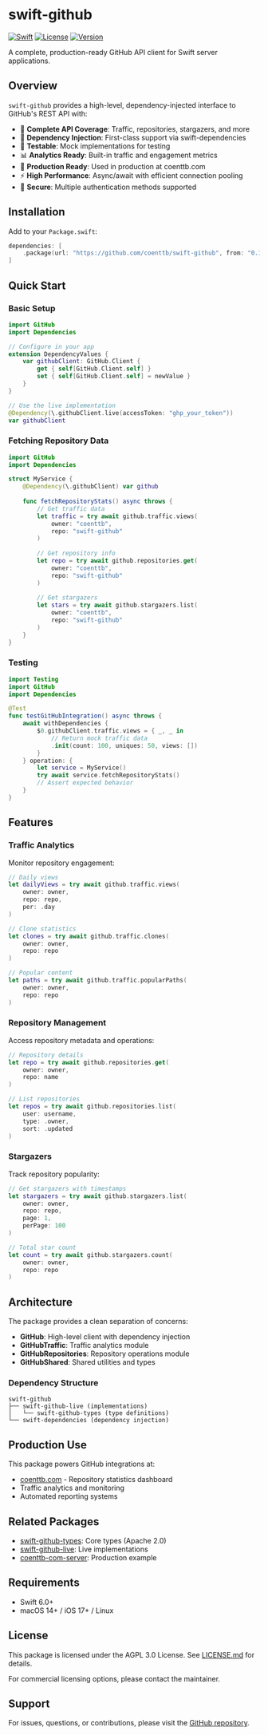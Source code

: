 # swift-github

[![Swift](https://img.shields.io/badge/Swift-6.0-orange.svg)](https://swift.org)
[![License](https://img.shields.io/badge/License-AGPL%203.0-blue.svg)](LICENSE.md)
[![Version](https://img.shields.io/badge/version-0.1.0-green.svg)](https://github.com/coenttb/swift-github/releases)

A complete, production-ready GitHub API client for Swift server applications.

## Overview

`swift-github` provides a high-level, dependency-injected interface to GitHub's REST API with:

- 🎯 **Complete API Coverage**: Traffic, repositories, stargazers, and more
- 🔌 **Dependency Injection**: First-class support via swift-dependencies
- 🧪 **Testable**: Mock implementations for testing
- 📊 **Analytics Ready**: Built-in traffic and engagement metrics
- 🚀 **Production Ready**: Used in production at coenttb.com
- ⚡ **High Performance**: Async/await with efficient connection pooling
- 🔐 **Secure**: Multiple authentication methods supported

## Installation

Add to your `Package.swift`:

```swift
dependencies: [
    .package(url: "https://github.com/coenttb/swift-github", from: "0.1.0")
]
```

## Quick Start

### Basic Setup

```swift
import GitHub
import Dependencies

// Configure in your app
extension DependencyValues {
    var githubClient: GitHub.Client {
        get { self[GitHub.Client.self] }
        set { self[GitHub.Client.self] = newValue }
    }
}

// Use the live implementation
@Dependency(\.githubClient.live(accessToken: "ghp_your_token"))
var githubClient
```

### Fetching Repository Data

```swift
import GitHub
import Dependencies

struct MyService {
    @Dependency(\.githubClient) var github
    
    func fetchRepositoryStats() async throws {
        // Get traffic data
        let traffic = try await github.traffic.views(
            owner: "coenttb",
            repo: "swift-github"
        )
        
        // Get repository info
        let repo = try await github.repositories.get(
            owner: "coenttb",
            repo: "swift-github"
        )
        
        // Get stargazers
        let stars = try await github.stargazers.list(
            owner: "coenttb",
            repo: "swift-github"
        )
    }
}
```

### Testing

```swift
import Testing
import GitHub
import Dependencies

@Test
func testGitHubIntegration() async throws {
    await withDependencies {
        $0.githubClient.traffic.views = { _, _ in
            // Return mock traffic data
            .init(count: 100, uniques: 50, views: [])
        }
    } operation: {
        let service = MyService()
        try await service.fetchRepositoryStats()
        // Assert expected behavior
    }
}
```

## Features

### Traffic Analytics

Monitor repository engagement:

```swift
// Daily views
let dailyViews = try await github.traffic.views(
    owner: owner,
    repo: repo,
    per: .day
)

// Clone statistics
let clones = try await github.traffic.clones(
    owner: owner,
    repo: repo
)

// Popular content
let paths = try await github.traffic.popularPaths(
    owner: owner,
    repo: repo
)
```

### Repository Management

Access repository metadata and operations:

```swift
// Repository details
let repo = try await github.repositories.get(
    owner: owner,
    repo: name
)

// List repositories
let repos = try await github.repositories.list(
    user: username,
    type: .owner,
    sort: .updated
)
```

### Stargazers

Track repository popularity:

```swift
// Get stargazers with timestamps
let stargazers = try await github.stargazers.list(
    owner: owner,
    repo: repo,
    page: 1,
    perPage: 100
)

// Total star count
let count = try await github.stargazers.count(
    owner: owner,
    repo: repo
)
```

## Architecture

The package provides a clean separation of concerns:

- **GitHub**: High-level client with dependency injection
- **GitHubTraffic**: Traffic analytics module
- **GitHubRepositories**: Repository operations module
- **GitHubShared**: Shared utilities and types

### Dependency Structure

```
swift-github
├── swift-github-live (implementations)
│   └── swift-github-types (type definitions)
└── swift-dependencies (dependency injection)
```

## Production Use

This package powers GitHub integrations at:

- [coenttb.com](https://coenttb.com) - Repository statistics dashboard
- Traffic analytics and monitoring
- Automated reporting systems

## Related Packages

- [swift-github-types](https://github.com/coenttb/swift-github-types): Core types (Apache 2.0)
- [swift-github-live](https://github.com/coenttb/swift-github-live): Live implementations
- [coenttb-com-server](https://github.com/coenttb/coenttb-com-server): Production example

## Requirements

- Swift 6.0+
- macOS 14+ / iOS 17+ / Linux

## License

This package is licensed under the AGPL 3.0 License. See [LICENSE.md](LICENSE.md) for details.

For commercial licensing options, please contact the maintainer.

## Support

For issues, questions, or contributions, please visit the [GitHub repository](https://github.com/coenttb/swift-github).
